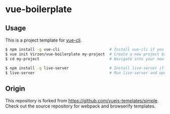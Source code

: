 # vue-boilerplate

## Usage

This is a project template for [vue-cli](https://github.com/vuejs/vue-cli).

``` bash
$ npm install -g vue-cli                      # Install vue-cli if you haven't already
$ vue init Virzen/vue-boilerplate my-project  # Create a new project based on this template
$ cd my-project                               # Navigate into your new project folder

$ npm install -g live-server                  # Install live-server if you haven't already
$ live-server                                 # Run live-server and open it in your browser
```

## Origin

This repository is forked from https://github.com/vuejs-templates/simple. Check out the source repository for webpack and browserify templates.
